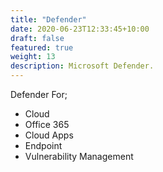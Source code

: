 ```yaml
---
title: "Defender"
date: 2020-06-23T12:33:45+10:00
draft: false
featured: true
weight: 13
description: Microsoft Defender.
---
```


Defender For;

* Cloud
* Office 365
* Cloud Apps
* Endpoint
* Vulnerability Management
